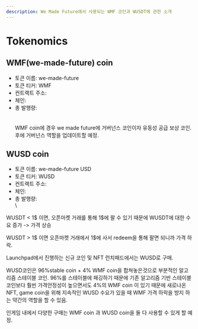 ```yaml
---
description: We Made Future에서 사용되는 WMF 코인과 WUSDT에 관한 소개
---
```


# Tokenomics

## WMF(we-made-future) coin

* 토큰 이름: we-made-future
* 토큰 티커: WMF
* 컨트랙트 주소:&#x20;
* 체인:&#x20;
* 총 발행량: \
  \
  \
  WMF coin에 경우 we made future에 거버넌스 코인이자 유동성 공급 보상 코인. 후에 거버넌스 역할을 업데이트할 예정.

## WUSD coin

* 토큰 이름: we-made-future USD
* 토큰 티커: WUSD
* 컨트랙트 주소:&#x20;
* 체인:&#x20;
* 총 발행량: \
  \


WUSDT < 1$ 이면, 오픈마켓 거래를 통해 1$에 팔 수 있기 때문에 WUSDT에 대한 수요 증가 -> 가격 상승

WUSDT > 1$ 이면 오픈마켓 거래에서 1$에 사서 redeem을 통해 팔면 되니까 가격 하락.



Launchpad에서 진행하는 신규 코인 및 NFT 런치패드에서는 WUSD로 구매.



WUSD코인은 96%stable coin + 4% WMF coin을 합쳐놓은것으로 부분적인 알고리즘 스테이블 코인. 96%를 스테이블에 패깅하기 때문에 기존 알고리즘 기반 스테이블 코인보다 훨씬 가격안정성이 높으면서도 4%의 WMF coin 이 있기 때문에 새로나온 NFT, game coin을 위해 지속적인 WUSD 수요가 있을 때 WMF 가격 하락을 방지 하는 약간의 역할을 할 수 있음.



인게임 내에서 다양한 구매는 WMF coin 과 WUSD coin을 둘 다 사용할 수 있게 할 예정.
